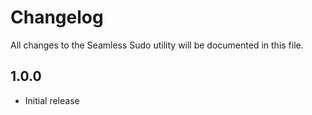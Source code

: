 # Changelog

All changes to the Seamless Sudo utility will be documented in this file.

## 1.0.0

- Initial release
